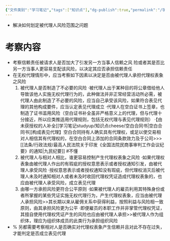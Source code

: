 ```yaml
---
{"文件类别":"学习笔记","tags":["知识点"],"dg-publish":true,"permalink":"/学习笔记studyup/知识点cheese/风险原则/","dgPassFrontmatter":true,"created":"2024-08-27T18:07:27.687+08:00","updated":"2024-09-16T10:05:27.408+08:00"}
---
```


- 解决如何划定被代理人风险范围之问题
# 考察内容
- 考察信赖责任被请求人是否加大了引发另一方当事人信赖之风 险或者其是否比另一方当事人更容易支配该风险，以决定其应否承担信赖责任
- 在无权代理情形中，应当考察如下因素以决定是否由被代理人承担代理权表象之风险
	1. 被代理人是否制造了不必要的风险
	·被代理人出于某种目的将公章借给他人导致该他人实施无权代理行为的，此种做法并非正常经营活动所必需，被代理人由此制造了不必要的风险，应当自己承受该风险，如果符合表见代理的其他构成要件，应当认定表见代理成立
	·代理人在空白证书上签章，也制造了证书滥用风险（空白证书补全虽非严格意义上的代理，但与代理十分接近，所以应类推适用代理规则，包括无权代理与表见代理规则）
	·【由未获授权的人补全[[学习笔记studyup/知识点cheese/空白合同书\|空白合同书]]构成表见代理】空白合同持有人确实具有代理权，或足以使交易相对人相信其有代理权的，在空白合同上添加的合同条款效力及于公司>>> [[法条/行政法规/最高人民法院关于印发《全国法院民商事审判工作会议纪要》的通知\|九民纪要]] #不懂 
	2. 被代理人与相对人相比，谁更容易控制产生代理权表象之风险
	·如果代理权表象由被代理人作出的有瑕疵的授权意思表示或者授权通知引发，由被代理人承受风险
	·授权意思表示或者授权通知没有瑕疵，但代理权消灭后被代理人未及时通知相对人或者未及时收回代理权凭证造成代理权表象的，也应由被代理人承受风险，成立表见代理
	3. 由哪一方承担风险更符合公平原则
	·如果被代理人的雇员利用其特殊身份或者所掌握的某些凭证实施无权代理行为，产生代理权表象，应当由被代理人承担风险>>其长期以来从雇佣关系中获得利益，按照利益与风险相一致原则，由其承担风险更为公平
	·即便雇员的本职工作并非掌管代理权凭证，其擅自使用代理权凭证产生的风险也应由被代理人承担>>被代理人作为组织体，理应为组织体成员的此类行为承担组织风险
- % 另都需要考察相对人是否确实对代理权表象产生信赖并且对此不存在过失，才能判定是否成立表见代理